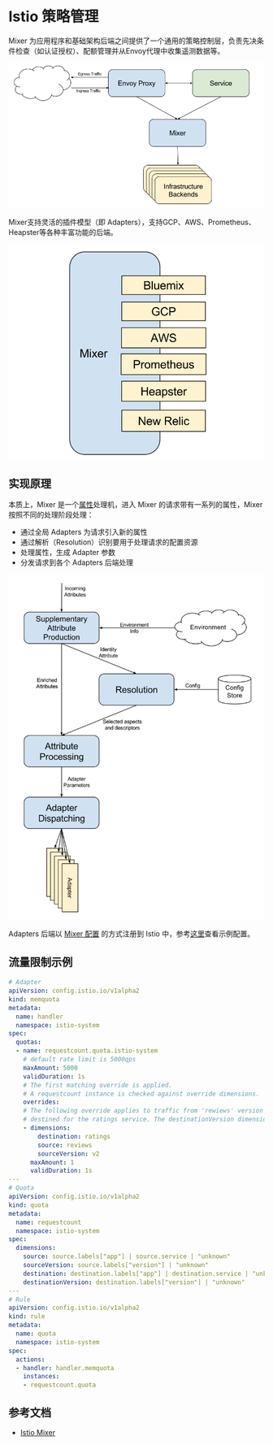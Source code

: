 # Istio 策略管理

Mixer 为应用程序和基础架构后端之间提供了一个通用的策略控制层，负责先决条件检查（如认证授权）、配额管理并从Envoy代理中收集遥测数据等。

![](images/istio-mixer.png)

Mixer支持灵活的插件模型（即 Adapters），支持GCP、AWS、Prometheus、Heapster等各种丰富功能的后端。

![](images/istio-adapters.png)



## 实现原理

本质上，Mixer 是一个[属性](https://istio.io/docs/concepts/policy-and-control/attributes.html)处理机，进入 Mixer 的请求带有一系列的属性，Mixer 按照不同的处理阶段处理：

- 通过全局 Adapters 为请求引入新的属性
- 通过解析（Resolution）识别要用于处理请求的配置资源
- 处理属性，生成 Adapter 参数
- 分发请求到各个 Adapters 后端处理

![](images/istio-phase.png)

Adapters 后端以 [Mixer 配置](https://istio.io/docs/concepts/policy-and-control/mixer-config.html) 的方式注册到 Istio 中，参考[这里](https://github.com/istio/istio/tree/master/mixer/testdata/config)查看示例配置。

## 流量限制示例

```yaml
# Adapter
apiVersion: config.istio.io/v1alpha2
kind: memquota
metadata:
  name: handler
  namespace: istio-system
spec:
  quotas:
  - name: requestcount.quota.istio-system
    # default rate limit is 5000qps
    maxAmount: 5000
    validDuration: 1s
    # The first matching override is applied.
    # A requestcount instance is checked against override dimensions.
    overrides:
    # The following override applies to traffic from 'rewiews' version v2,
    # destined for the ratings service. The destinationVersion dimension is ignored.
    - dimensions:
        destination: ratings
        source: reviews
        sourceVersion: v2
      maxAmount: 1
      validDuration: 1s
---
# Quota
apiVersion: config.istio.io/v1alpha2
kind: quota
metadata:
  name: requestcount
  namespace: istio-system
spec:
  dimensions:
    source: source.labels["app"] | source.service | "unknown"
    sourceVersion: source.labels["version"] | "unknown"
    destination: destination.labels["app"] | destination.service | "unknown"
    destinationVersion: destination.labels["version"] | "unknown"
---
# Rule
apiVersion: config.istio.io/v1alpha2
kind: rule
metadata:
  name: quota
  namespace: istio-system
spec:
  actions:
  - handler: handler.memquota
    instances:
    - requestcount.quota

```

## 参考文档

- [Istio Mixer](https://istio.io/docs/concepts/policy-and-control/mixer.html)

